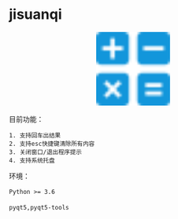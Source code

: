 # jisuanqi
<div align="center">
    <img src="img/jsq_logo.svg" width=150px height=150px>
</div>

目前功能：
    
    1. 支持回车出结果
    2. 支持esc快捷键清除所有内容
    3. 关闭窗口/退出程序提示
    4. 支持系统托盘

环境：

    Python >= 3.6 

    pyqt5,pyqt5-tools